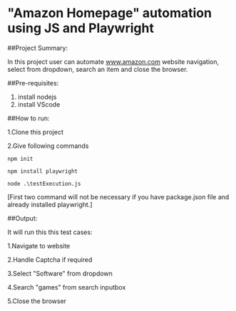 # "Amazon Homepage" automation using JS and Playwright

##Project Summary: 

In this project user can automate www.amazon.com website navigation, select from dropdown, search an item and close the browser.

##Pre-requisites:
1. install nodejs
2. install VScode

##How to run:

1.Clone this project

2.Give following commands

```npm init```

```npm install playwright```

```node .\testExecution.js```

[First two command will not be necessary if you have package.json file and already installed playwright.]

##Output:

It will run this this test cases:

1.Navigate to website

2.Handle Captcha if required

3.Select "Software" from dropdown

4.Search "games" from search inputbox

5.Close the browser

